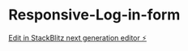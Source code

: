 # Responsive-Log-in-form

[Edit in StackBlitz next generation editor ⚡️](https://stackblitz.com/~/github.com/dhruvipanchal007/Responsive-Log-in-form)